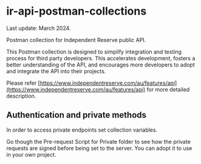 # ir-api-postman-collections

Last update: March 2024.

Postman collection for Independent Reserve public API.

This Postman collection is designed to simplify integration and testing process for third party developers. This accelerates development, fosters a better understanding of the API, and encourages more developers to adopt and integrate the API into their projects.

Please refer [https://www.independentreserve.com/au/features/api](https://www.independentreserve.com/au/features/api) for more detailed description.

## Authentication and private methods

In order to access private endpoints set collection variables.

Go though the Pre-request Script for Private folder to see how the private requests are signed before being set to the server. You can adopt it to use in your own project.

